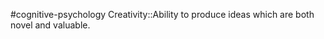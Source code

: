 #cognitive-psychology 
Creativity::Ability to produce ideas which are both novel and valuable.
<!--SR:!2024-04-07,1,230-->